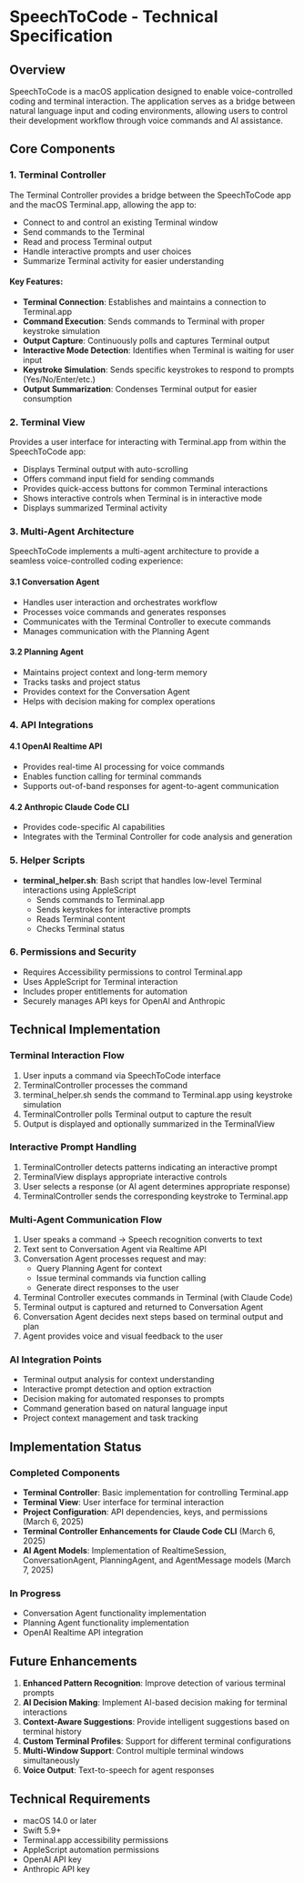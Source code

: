 # SpeechToCode - Technical Specification

## Overview
SpeechToCode is a macOS application designed to enable voice-controlled coding and terminal interaction. The application serves as a bridge between natural language input and coding environments, allowing users to control their development workflow through voice commands and AI assistance.

## Core Components

### 1. Terminal Controller
The Terminal Controller provides a bridge between the SpeechToCode app and the macOS Terminal.app, allowing the app to:
- Connect to and control an existing Terminal window
- Send commands to the Terminal
- Read and process Terminal output
- Handle interactive prompts and user choices
- Summarize Terminal activity for easier understanding

#### Key Features:
- **Terminal Connection**: Establishes and maintains a connection to Terminal.app
- **Command Execution**: Sends commands to Terminal with proper keystroke simulation
- **Output Capture**: Continuously polls and captures Terminal output
- **Interactive Mode Detection**: Identifies when Terminal is waiting for user input
- **Keystroke Simulation**: Sends specific keystrokes to respond to prompts (Yes/No/Enter/etc.)
- **Output Summarization**: Condenses Terminal output for easier consumption

### 2. Terminal View
Provides a user interface for interacting with Terminal.app from within the SpeechToCode app:
- Displays Terminal output with auto-scrolling
- Offers command input field for sending commands
- Provides quick-access buttons for common Terminal interactions
- Shows interactive controls when Terminal is in interactive mode
- Displays summarized Terminal activity

### 3. Multi-Agent Architecture
SpeechToCode implements a multi-agent architecture to provide a seamless voice-controlled coding experience:

#### 3.1 Conversation Agent
- Handles user interaction and orchestrates workflow
- Processes voice commands and generates responses
- Communicates with the Terminal Controller to execute commands
- Manages communication with the Planning Agent

#### 3.2 Planning Agent
- Maintains project context and long-term memory
- Tracks tasks and project status
- Provides context for the Conversation Agent
- Helps with decision making for complex operations

### 4. API Integrations

#### 4.1 OpenAI Realtime API
- Provides real-time AI processing for voice commands
- Enables function calling for terminal commands
- Supports out-of-band responses for agent-to-agent communication

#### 4.2 Anthropic Claude Code CLI
- Provides code-specific AI capabilities
- Integrates with the Terminal Controller for code analysis and generation

### 5. Helper Scripts
- **terminal_helper.sh**: Bash script that handles low-level Terminal interactions using AppleScript
  - Sends commands to Terminal.app
  - Sends keystrokes for interactive prompts
  - Reads Terminal content
  - Checks Terminal status

### 6. Permissions and Security
- Requires Accessibility permissions to control Terminal.app
- Uses AppleScript for Terminal interaction
- Includes proper entitlements for automation
- Securely manages API keys for OpenAI and Anthropic

## Technical Implementation

### Terminal Interaction Flow
1. User inputs a command via SpeechToCode interface
2. TerminalController processes the command
3. terminal_helper.sh sends the command to Terminal.app using keystroke simulation
4. TerminalController polls Terminal output to capture the result
5. Output is displayed and optionally summarized in the TerminalView

### Interactive Prompt Handling
1. TerminalController detects patterns indicating an interactive prompt
2. TerminalView displays appropriate interactive controls
3. User selects a response (or AI agent determines appropriate response)
4. TerminalController sends the corresponding keystroke to Terminal.app

### Multi-Agent Communication Flow
1. User speaks a command → Speech recognition converts to text
2. Text sent to Conversation Agent via Realtime API
3. Conversation Agent processes request and may:
   - Query Planning Agent for context
   - Issue terminal commands via function calling
   - Generate direct responses to the user
4. Terminal Controller executes commands in Terminal (with Claude Code)
5. Terminal output is captured and returned to Conversation Agent
6. Conversation Agent decides next steps based on terminal output and plan
7. Agent provides voice and visual feedback to the user

### AI Integration Points
- Terminal output analysis for context understanding
- Interactive prompt detection and option extraction
- Decision making for automated responses to prompts
- Command generation based on natural language input
- Project context management and task tracking

## Implementation Status

### Completed Components
- **Terminal Controller**: Basic implementation for controlling Terminal.app
- **Terminal View**: User interface for terminal interaction
- **Project Configuration**: API dependencies, keys, and permissions (March 6, 2025)
- **Terminal Controller Enhancements for Claude Code CLI** (March 6, 2025)
- **AI Agent Models**: Implementation of RealtimeSession, ConversationAgent, PlanningAgent, and AgentMessage models (March 7, 2025)

### In Progress
- Conversation Agent functionality implementation
- Planning Agent functionality implementation
- OpenAI Realtime API integration

## Future Enhancements
1. **Enhanced Pattern Recognition**: Improve detection of various terminal prompts
2. **AI Decision Making**: Implement AI-based decision making for terminal interactions
3. **Context-Aware Suggestions**: Provide intelligent suggestions based on terminal history
4. **Custom Terminal Profiles**: Support for different terminal configurations
5. **Multi-Window Support**: Control multiple terminal windows simultaneously
6. **Voice Output**: Text-to-speech for agent responses

## Technical Requirements
- macOS 14.0 or later
- Swift 5.9+
- Terminal.app accessibility permissions
- AppleScript automation permissions
- OpenAI API key
- Anthropic API key

